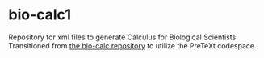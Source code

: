 # bio-calc1
Repository for xml files to generate Calculus for Biological Scientists. Transitioned from [the bio-calc repository](https://github.com/jshriner6/bio-calc) to utilize the PreTeXt codespace.